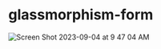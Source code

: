 # glassmorphism-form


![Screen Shot 2023-09-04 at 9 47 04 AM](https://github.com/dilhansiriwardhana/glassmorphism-form/assets/76891526/22ed50a5-368f-453b-a6ac-3841cf35ef7d)

